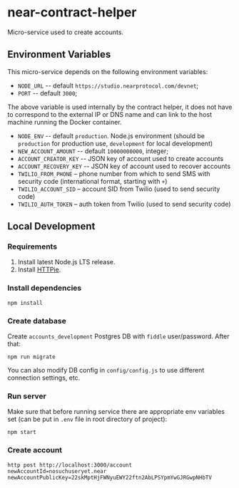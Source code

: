 # near-contract-helper
Micro-service used to create accounts.

## Environment Variables
This micro-service depends on the following environment variables:
* `NODE_URL` -- default `https://studio.nearprotocol.com/devnet`;
* `PORT` -- default `3000`;

The above variable is used internally by the contract helper, it does not have to correspond to the external IP or DNS
name and can link to the host machine running the Docker container.

* `NODE_ENV` -- default `production`. Node.js environment (should be `production` for production use, `development` for local development)
* `NEW_ACCOUNT_AMOUNT` -- default `10000000000`, integer;
* `ACCOUNT_CREATOR_KEY` -- JSON key of account used to create accounts
* `ACCOUNT_RECOVERY_KEY` -- JSON key of  account used to recover accounts
* `TWILIO_FROM_PHONE` – phone number from which to send SMS with security code (international format, starting with `+`)
* `TWILIO_ACCOUNT_SID` – account SID from Twilio (used to send security code)
* `TWILIO_AUTH_TOKEN` – auth token from Twilio (used to send security code)

## Local Development

### Requirements

1) Install latest Node.js LTS release.
2) Install [HTTPie](http://httpie.org/).

### Install dependencies

```
npm install
```

### Create database

Create `accounts_development` Postgres DB with `fiddle` user/password.
After that:

```
npm run migrate
```

You can also modify DB config in `config/config.js` to use different connection settings, etc.

### Run server

Make sure that before running service there are appropriate env variables set (can be put in  `.env` file in root directory of project):

```
npm start
```

### Create account
```
http post http://localhost:3000/account newAccountId=nosuchuseryet.near newAccountPublicKey=22skMptHjFWNyuEWY22ftn2AbLPSYpmYwGJRGwpNHbTV
```
